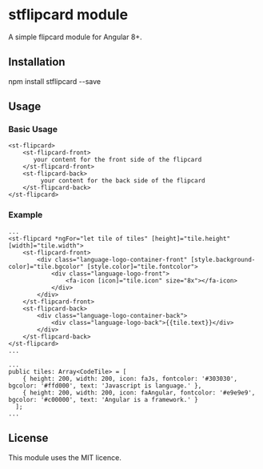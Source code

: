 # stflipcard module

A simple flipcard module for Angular 8+.

## Installation

npm install stflipcard --save

## Usage

### Basic Usage

```
<st-flipcard>
    <st-flipcard-front>
       your content for the front side of the flipcard
    </st-flipcard-front>
    <st-flipcard-back>
         your content for the back side of the flipcard
    </st-flipcard-back>
</st-flipcard>
```

### Example
```
...
<st-flipcard *ngFor="let tile of tiles" [height]="tile.height" [width]="tile.width">
    <st-flipcard-front>
        <div class="language-logo-container-front" [style.background-color]="tile.bgcolor" [style.color]="tile.fontcolor">
            <div class="language-logo-front">
                <fa-icon [icon]="tile.icon" size="8x"></fa-icon>
            </div>
        </div>
    </st-flipcard-front>
    <st-flipcard-back>
        <div class="language-logo-container-back">
            <div class="language-logo-back">{{tile.text}}</div>
        </div>
    </st-flipcard-back>
</st-flipcard>
...
```

```
...
public tiles: Array<CodeTile> = [
    { height: 200, width: 200, icon: faJs, fontcolor: '#303030', bgcolor: '#ffd000', text: 'Javascript is language.' },
    { height: 200, width: 200, icon: faAngular, fontcolor: '#e9e9e9', bgcolor: '#c00000', text: 'Angular is a framework.' }
  ];
...
```

## License

This module uses the MIT licence.
